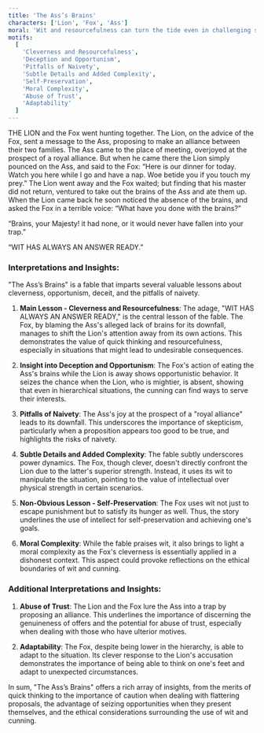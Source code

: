```yaml
---
title: 'The Ass’s Brains'
characters: ['Lion', 'Fox', 'Ass']
moral: 'Wit and resourcefulness can turn the tide even in challenging situations.'
motifs:
  [
    'Cleverness and Resourcefulness',
    'Deception and Opportunism',
    'Pitfalls of Naivety',
    'Subtle Details and Added Complexity',
    'Self-Preservation',
    'Moral Complexity',
    'Abuse of Trust',
    'Adaptability'
  ]
---
```


THE LION and the Fox went hunting together. The Lion, on the advice of the Fox, sent a message to the Ass, proposing to make an alliance between their two families. The Ass came to the place of meeting, overjoyed at the prospect of a royal alliance. But when he came there the Lion simply pounced on the Ass, and said to the Fox: “Here is our dinner for today. Watch you here while I go and have a nap. Woe betide you if you touch my prey.” The Lion went away and the Fox waited; but finding that his master did not return, ventured to take out the brains of the Ass and ate them up. When the Lion came back he soon noticed the absence of the brains, and asked the Fox in a terrible voice: “What have you done with the brains?”

“Brains, your Majesty! it had none, or it would never have fallen into your trap.”

“WIT HAS ALWAYS AN ANSWER READY.”

### Interpretations and Insights:

"The Ass’s Brains" is a fable that imparts several valuable lessons about cleverness, opportunism, deceit, and the pitfalls of naivety.

1. **Main Lesson - Cleverness and Resourcefulness**: The adage, "WIT HAS ALWAYS AN ANSWER READY," is the central lesson of the fable. The Fox, by blaming the Ass's alleged lack of brains for its downfall, manages to shift the Lion's attention away from its own actions. This demonstrates the value of quick thinking and resourcefulness, especially in situations that might lead to undesirable consequences.

2. **Insight into Deception and Opportunism**: The Fox's action of eating the Ass's brains while the Lion is away shows opportunistic behavior. It seizes the chance when the Lion, who is mightier, is absent, showing that even in hierarchical situations, the cunning can find ways to serve their interests.

3. **Pitfalls of Naivety**: The Ass's joy at the prospect of a "royal alliance" leads to its downfall. This underscores the importance of skepticism, particularly when a proposition appears too good to be true, and highlights the risks of naivety.

4. **Subtle Details and Added Complexity**: The fable subtly underscores power dynamics. The Fox, though clever, doesn't directly confront the Lion due to the latter's superior strength. Instead, it uses its wit to manipulate the situation, pointing to the value of intellectual over physical strength in certain scenarios.

5. **Non-Obvious Lesson - Self-Preservation**: The Fox uses wit not just to escape punishment but to satisfy its hunger as well. Thus, the story underlines the use of intellect for self-preservation and achieving one's goals.

6. **Moral Complexity**: While the fable praises wit, it also brings to light a moral complexity as the Fox's cleverness is essentially applied in a dishonest context. This aspect could provoke reflections on the ethical boundaries of wit and cunning.

### Additional Interpretations and Insights:

1. **Abuse of Trust**: The Lion and the Fox lure the Ass into a trap by proposing an alliance. This underlines the importance of discerning the genuineness of offers and the potential for abuse of trust, especially when dealing with those who have ulterior motives.

2. **Adaptability**: The Fox, despite being lower in the hierarchy, is able to adapt to the situation. Its clever response to the Lion's accusation demonstrates the importance of being able to think on one's feet and adapt to unexpected circumstances.

In sum, "The Ass’s Brains" offers a rich array of insights, from the merits of quick thinking to the importance of caution when dealing with flattering proposals, the advantage of seizing opportunities when they present themselves, and the ethical considerations surrounding the use of wit and cunning.
